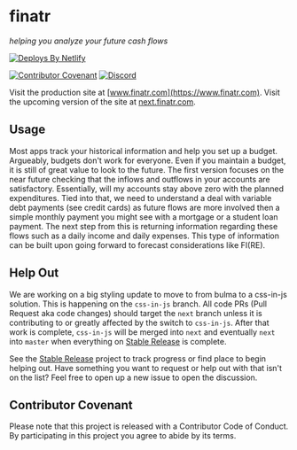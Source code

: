 # finatr
_helping you analyze your future cash flows_

[![Deploys By Netlify](https://www.netlify.com/img/global/badges/netlify-light.svg)](https://www.netlify.com)

[![Contributor Covenant](https://img.shields.io/badge/Contributor%20Covenant-v1.4%20adopted-ff69b4.svg)](code-of-conduct.md)
[![Discord](https://img.shields.io/discord/711689469606232184?color=7289da&label=chat%20on%20discord&style=plastic)](https://discord.gg/sPazfrt)

Visit the production site at [www.finatr.com](https://www.finatr.com). Visit the upcoming version of the site at [next.finatr.com](https://next.finatr.com).

## Usage
Most apps track your historical information and help you set up a budget. Argueably, budgets don't work for everyone. Even if you maintain a budget, it is still of great value to look to the future. The first version focuses on the near future checking that the inflows and outflows in your accounts are satisfactory. Essentially, will my accounts stay above zero with the planned expenditures. Tied into that, we need to understand a deal with variable debt payments (see credit cards) as future flows are more involved then a simple monthly payment you might see with a mortgage or a student loan payment. The next step from this is returning information regarding these flows such as a daily income and daily expenses. This type of information can be built upon going forward to forecast considerations like FI(RE).

## Help Out
We are working on a big styling update to move to from bulma to a css-in-js solution. This is happening on the `css-in-js` branch. All code PRs (Pull Request aka code changes) should target the `next` branch unless it is contributing to or greatly affected by the switch to `css-in-js`. After that work is complete, `css-in-js` will be merged into `next` and eventually `next` into `master` when everything on [Stable Release](https://github.com/jbolda/finatr/projects/1) is complete.

See the [Stable Release](https://github.com/jbolda/finatr/projects/1) project to track progress or find place to begin helping out. Have something you want to request or help out with that isn't on the list? Feel free to open up a new issue to open the discussion.

## Contributor Covenant
Please note that this project is released with a Contributor Code of Conduct. By participating in this project you agree to abide by its terms.
